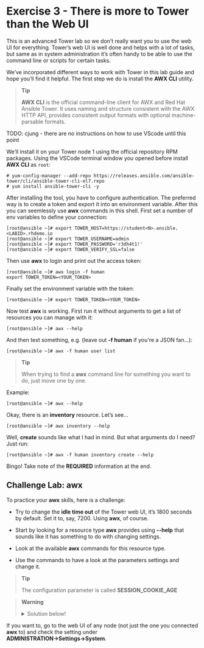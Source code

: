 # Exercise 3 - There is more to Tower than the Web UI

This is an advanced Tower lab so we don’t really want you to use the web
UI for everything. Tower’s web UI is well done and helps with a lot of
tasks, but same as in system administration it’s often handy to be able
to use the command line or scripts for certain tasks.

We’ve incorporated different ways to work with Tower in this lab guide
and hope you’ll find it helpful. The first step we do is install the
**AWX CLI** utility.

> **Tip**
>
> **AWX CLI** is the official command-line client for AWX and Red Hat
> Ansible Tower. It uses naming and structure consistent with the AWX
> HTTP API, provides consistent output formats with optional
> machine-parsable formats.

TODO: cjung - there are no instructions on how to use VScode until this point

We’ll install it on your Tower node 1 using the official repository RPM
packages. Using the VSCode terminal window you opened before install **AWX CLI** as `root`:

    # yum-config-manager --add-repo https://releases.ansible.com/ansible-tower/cli/ansible-tower-cli-el7.repo
    # yum install ansible-tower-cli -y

After installing the tool, you have to configure authentication. The preferred way is to create a token and export it into an environment variable. After this you can seemlessly use **awx** commands in this shell. First set a number of env variables to define your connection:

    [root@ansible ~]# export TOWER_HOST=https://student<N>.ansible.<LABID>.rhdemo.io
    [root@ansible ~]# export TOWER_USERNAME=admin
    [root@ansible ~]# export TOWER_PASSWORD='r3dh4t1!'
    [root@ansible ~]# export TOWER_VERIFY_SSL=false

Then use **awx** to login and print out the access token:

    [root@ansible ~]# awx login -f human
    export TOWER_TOKEN=<YOUR_TOKEN>

Finally set the environment variable with the token:

    [root@ansible ~]# export TOWER_TOKEN=<YOUR_TOKEN>

Now test **awx** is working. First run it without arguments to get a
list of resources you can manage with it:

    [root@ansible ~]# awx --help

And then test something, e.g. (leave out **-f human** if you're a JSON fan...):

    [root@ansible ~]# awx -f human user list

> **Tip**
>
> When trying to find a **awx** command line for something you want
> to do, just move one by one.

Example:

    [root@ansible ~]# awx --help

Okay, there is an **inventory** resource. Let’s see…

    [root@ansible ~]# awx inventory --help

Well, **create** sounds like what I had in mind. But what arguments do I
need? Just run:

    [root@ansible ~]# awx -f human inventory create --help

Bingo! Take note of the **REQUIRED** information at the end.

## Challenge Lab: awx

To practice your **awx** skills, here is a challenge:

  - Try to change the **idle time out** of the Tower web UI, it’s 1800
    seconds by default. Set it to, say, 7200. Using **awx**, of
    course.

  - Start by looking for a resource type **awx** provides using
    **--help** that sounds like it has something to do with changing
    settings.

  - Look at the available **awx** commands for this resource type.

  - Use the commands to have a look at the parameters settings and
    change it.

> **Tip**
>
> The configuration parameter is called **SESSION\_COOKIE\_AGE**

> **Warning**
>
> <details><summary>Solution below!</summary>
> <p>
>
>     [root@ansible ~]# awx setting list | grep SESSION
>     [root@ansible ~]# awx setting modify SESSION_COOKIE_AGE 7200
>     [root@ansible ~]# awx setting list | grep SESSION
>
> </p>
> </details>

If you want to, go to the web UI of any node (not just the one you
connected **awx** to) and check the setting under
**ADMINISTRATION→Settings→System**.
